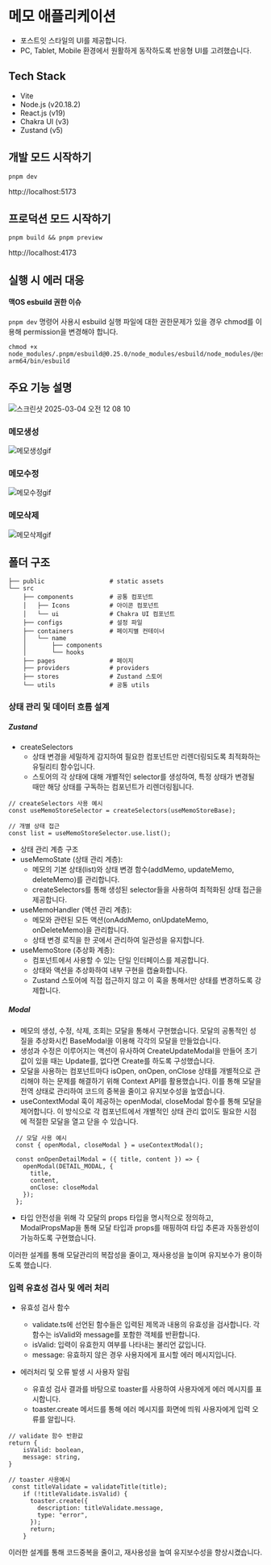 # 메모 애플리케이션
- 포스트잇 스타일의 UI를 제공합니다.
- PC, Tablet, Mobile 환경에서 원활하게 동작하도록 반응형 UI를 고려했습니다.

## Tech Stack
- Vite
- Node.js (v20.18.2)
- React.js (v19)
- Chakra UI (v3)
- Zustand (v5)

## 개발 모드 시작하기
```
pnpm dev
```
http://localhost:5173

## 프로덕션 모드 시작하기
```
pnpm build && pnpm preview
```

http://localhost:4173

## 실행 시 에러 대응
#### 맥OS esbuild 권한 이슈
```pnpm dev``` 명령어 사용시 esbuild 실행 파일에 대한 권한문제가 있을 경우 chmod를 이용해 permission을 변경해야 합니다.
```
chmod +x node_modules/.pnpm/esbuild@0.25.0/node_modules/esbuild/node_modules/@esbuild/darwin-arm64/bin/esbuild
```

## 주요 기능 설명
![스크린샷 2025-03-04 오전 12 08 10](https://github.com/user-attachments/assets/269d0b8e-4163-44df-b756-5849ac106eef)

### 메모생성
![메모생성gif](https://github.com/user-attachments/assets/58b24039-f09f-472b-9571-2193bccdada0)

### 메모수정
![메모수정gif](https://github.com/user-attachments/assets/e83ea980-5d24-4885-9d31-56bd5583f549)

### 메모삭제
![메모삭제gif](https://github.com/user-attachments/assets/6ebef897-3d72-4c96-9ea5-6b50ca5b19c3)


## 폴더 구조
```
├── public                  # static assets
└── src
    ├── components          # 공통 컴포넌트
    │   ├── Icons           # 아이콘 컴포넌트
    │   └── ui              # Chakra UI 컴포넌트
    ├── configs             # 설정 파일
    ├── containers          # 페이지별 컨테이너
    │   └── name
    │       ├── components
    │       └── hooks
    ├── pages               # 페이지
    ├── providers           # providers
    ├── stores              # Zustand 스토어
    └── utils               # 공통 utils
```

### 상태 관리 및 데이터 흐름 설계
##### Zustand

- createSelectors
	- 상태 변경을 세밀하게 감지하여 필요한 컴포넌트만 리렌더링되도록 최적화하는 유틸리티 함수입니다.
	- 스토어의 각 상태에 대해 개별적인 selector를 생성하여, 특정 상태가 변경될 때만 해당 상태를 구독하는 컴포넌트가 리렌더링됩니다.

```tsx
// createSelectors 사용 예시
const useMemoStoreSelector = createSelectors(useMemoStoreBase);

// 개별 상태 접근
const list = useMemoStoreSelector.use.list();
```

- 상태 관리 계층 구조
- useMemoState (상태 관리 계층):
	- 메모의 기본 상태(list)와 상태 변경 함수(addMemo, updateMemo, deleteMemo)를 관리합니다.
	- createSelectors를 통해 생성된 selector들을 사용하여 최적화된 상태 접근을 제공합니다.
- useMemoHandler (액션 관리 계층):
	- 메모와 관련된 모든 액션(onAddMemo, onUpdateMemo, onDeleteMemo)을 관리합니다.
	- 상태 변경 로직을 한 곳에서 관리하여 일관성을 유지합니다.
- useMemoStore (추상화 계층):
	- 컴포넌트에서 사용할 수 있는 단일 인터페이스를 제공합니다.
	- 상태와 액션을 추상화하여 내부 구현을 캡슐화합니다.
	- Zustand 스토어에 직접 접근하지 않고 이 훅을 통해서만 상태를 변경하도록 강제합니다.

##### Modal
- 메모의 생성, 수정, 삭제, 조회는 모달을 통해서 구현했습니다. 모달의 공통적인 성질을 추상화시킨 BaseModal을 이용해 각각의 모달을 만들었습니다.
- 생성과 수정은 이루어지는 액션이 유사하여 CreateUpdateModal을 만들어 초기값이 있을 때는 Update를, 없다면 Create를 하도록 구성했습니다.
- 모달을 사용하는 컴포넌트마다 isOpen, onOpen, onClose 상태를 개별적으로 관리해야 하는 문제를 해결하기 위해 Context API를 활용했습니다. 이를 통해 모달을 전역 상태로 관리하여 코드의 중복을 줄이고 유지보수성을 높였습니다.
- useContextModal 훅이 제공하는 openModal, closeModal 함수를 통해 모달을 제어합니다. 이 방식으로 각 컴포넌트에서 개별적인 상태 관리 없이도 필요한 시점에 적절한 모달을 열고 닫을 수 있습니다.
```tsx
  // 모달 사용 예시
  const { openModal, closeModal } = useContextModal();

  const onOpenDetailModal = ({ title, content }) => {
    openModal(DETAIL_MODAL, {
      title,
      content,
      onClose: closeModal
    });
  };
```
- 타입 안전성을 위해 각 모달의 props 타입을 명시적으로 정의하고, ModalPropsMap을 통해 모달 타입과 props를 매핑하여 타입 추론과 자동완성이 가능하도록 구현했습니다.

이러한 설계를 통해 모달관리의 복잡성을 줄이고, 재사용성을 높이며 유지보수가 용이하도록 했습니다.

### 입력 유효성 검사 및 에러  처리
- 유효성 검사 함수
	- validate.ts에 선언된 함수들은 입력된 제목과 내용의 유효성을 검사합니다. 각 함수는 isValid와 message를 포함한 객체를 반환합니다.
	- isValid: 입력이 유효한지 여부를 나타내는 불리언 값입니다.
	- message: 유효하지 않은 경우 사용자에게 표시할 에러 메시지입니다.

- 에러처리 및 오류 발생 시 사용자 알림
	- 유효성 검사 결과를 바탕으로 toaster를 사용하여 사용자에게 에러 메시지를 표시합니다.
	- toaster.create 메서드를 통해 에러 메시지를 화면에 띄워 사용자에게 입력 오류를 알립니다.

```tsx
// validate 함수 반환값
return {
    isValid: boolean,
    message: string,
}

// toaster 사용예시
 const titleValidate = validateTitle(title);
    if (!titleValidate.isValid) {
      toaster.create({
        description: titleValidate.message,
        type: "error",
      });
      return;
    }
```
이러한 설계를 통해 코드중복을 줄이고, 재사용성을 높여 유지보수성을 향상시켰습니다.
